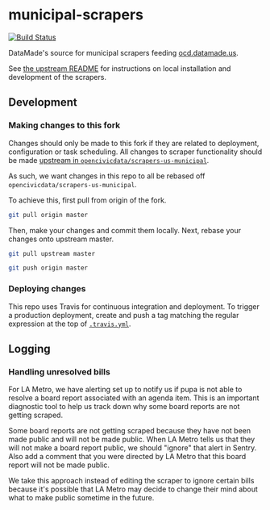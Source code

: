 municipal-scrapers
==================

[![Build Status](https://travis-ci.org/datamade/scrapers-us-municipal.svg?branch=v0.0.32)](https://travis-ci.org/datamade/scrapers-us-municipal)

DataMade's source for municipal scrapers feeding [ocd.datamade.us](https://ocd-api-documentation.readthedocs.io/en/latest/).

See [the upstream README](https://github.com/opencivicdata/scrapers-us-municipal) for instructions on local installation and development of the scrapers.

## Development

### Making changes to this fork

Changes should only be made to this fork if they are related to deployment, configuration or task scheduling. All changes to scraper functionality should be made [upstream in `opencivicdata/scrapers-us-municipal`](https://github.com/opencivicdata/scrapers-us-municipal).

As such, we want changes in this repo to all be rebased off `opencivicdata/scrapers-us-municipal`.

To achieve this, first pull from origin of the fork.

```bash
git pull origin master
```

Then, make your changes and commit them locally. Next, rebase your changes onto
upstream master.


```bash
git pull upstream master
```

```bash
git push origin master
```

### Deploying changes

This repo uses Travis for continuous integration and deployment. To trigger a production deployment, create and push a tag matching the regular expression at the top of [`.travis.yml`](.travis.yml).

## Logging

### Handling unresolved bills

For LA Metro, we have alerting set up to notify us if pupa is not able to resolve a board report associated with an agenda item. This is an important diagnostic tool to help us track down why some board reports are not getting scraped.

Some board reports are not getting scraped because they have not been made public and will not be made public. When LA Metro tells us that they will not make a board report public, we should "ignore" that alert in Sentry. Also add a comment that you were directed by LA Metro that this board report will not be made public.

We take this approach instead of editing the scraper to ignore certain bills because it's possible that LA Metro may decide to change their mind about what to make public sometime in the future.
